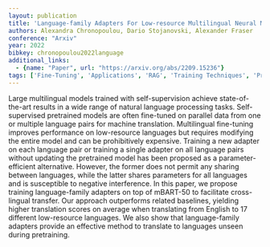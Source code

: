 ```yaml
---
layout: publication
title: 'Language-family Adapters For Low-resource Multilingual Neural Machine Translation'
authors: Alexandra Chronopoulou, Dario Stojanovski, Alexander Fraser
conference: "Arxiv"
year: 2022
bibkey: chronopoulou2022language
additional_links:
  - {name: "Paper", url: "https://arxiv.org/abs/2209.15236"}
tags: ['Fine-Tuning', 'Applications', 'RAG', 'Training Techniques', 'Pretraining Methods']
---
```

Large multilingual models trained with self-supervision achieve
state-of-the-art results in a wide range of natural language processing tasks.
Self-supervised pretrained models are often fine-tuned on parallel data from
one or multiple language pairs for machine translation. Multilingual
fine-tuning improves performance on low-resource languages but requires
modifying the entire model and can be prohibitively expensive. Training a new
adapter on each language pair or training a single adapter on all language
pairs without updating the pretrained model has been proposed as a
parameter-efficient alternative. However, the former does not permit any
sharing between languages, while the latter shares parameters for all languages
and is susceptible to negative interference. In this paper, we propose training
language-family adapters on top of mBART-50 to facilitate cross-lingual
transfer. Our approach outperforms related baselines, yielding higher
translation scores on average when translating from English to 17 different
low-resource languages. We also show that language-family adapters provide an
effective method to translate to languages unseen during pretraining.
